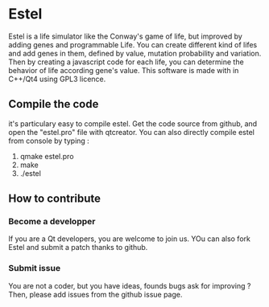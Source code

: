 # Estel

Estel is a life simulator like the Conway's game of life, but improved by adding genes and programmable Life. 
You can create different kind of lifes and add genes in them,  defined by value, mutation probability and variation. Then 
by creating a javascript code for each life, you can determine the behavior of life according gene's value. 
This software is made with in C++/Qt4 using GPL3 licence.

## Compile the code

it's particulary easy to compile estel. Get the code source from github, and open the "estel.pro" file with 
qtcreator. You can also directly compile estel from console by typing : 

1. qmake estel.pro
2. make
3. ./estel


## How to contribute

### Become a developper 
If you are a Qt developers, you are welcome to join us. YOu can also fork Estel and submit a patch thanks to github.


### Submit issue
You are not a coder, but you have ideas, founds bugs  ask for improving ? Then, please add issues from the github issue
page. 
